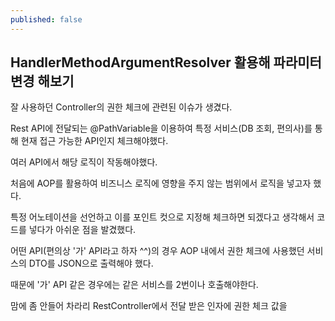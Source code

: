 ```yaml
---
published: false
---
```

## HandlerMethodArgumentResolver 활용해 파라미터 변경 해보기


잘 사용하던 Controller의 권한 체크에 관련된 이슈가 생겼다.

Rest API에 전달되는 @PathVariable을 이용하여 특정 서비스(DB 조회, 편의사)를 통해 현재 접근 가능한 API인지 체크해야했다.

여러 API에서 해당 로직이 작동해야했다.

처음에 AOP를 활용하여 비즈니스 로직에 영향을 주지 않는 범위에서 로직을 넣고자 했다.

특정 어노테이션을 선언하고 이를 포인트 컷으로 지정해 체크하면 되겠다고 생각해서 코드를 넣다가 아쉬운 점을 발겼했다.

어떤 API(편의상 '가' API라고 하자 ^^)의 경우 AOP 내에서 권한 체크에 사용했던 서비스의 DTO를 JSON으로 출력해야 했다.

때문에 '가' API 같은 경우에는 같은 서비스를 2번이나 호출해야한다.

맘에 좀 안들어 차라리 RestController에서 전달 받은 인자에 권한 체크 값을 

<!--stackedit_data:
eyJoaXN0b3J5IjpbMTYxNjE5NTkyNl19
-->